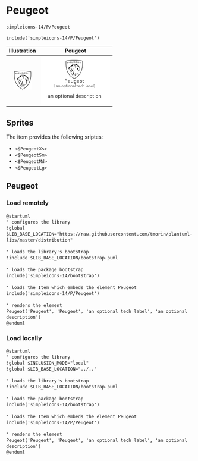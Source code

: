 # Peugeot


```text
simpleicons-14/P/Peugeot
```

```text
include('simpleicons-14/P/Peugeot')
```



| Illustration | Peugeot |
| :---: | :---: |
| ![illustration for Illustration](../../simpleicons-14/P/Peugeot.png) | ![illustration for Peugeot](../../simpleicons-14/P/Peugeot.Local.png) |



## Sprites
The item provides the following sriptes:

- `<$PeugeotXs>`
- `<$PeugeotSm>`
- `<$PeugeotMd>`
- `<$PeugeotLg>`





## Peugeot

### Load remotely
```plantuml
@startuml
' configures the library
!global $LIB_BASE_LOCATION="https://raw.githubusercontent.com/tmorin/plantuml-libs/master/distribution"

' loads the library's bootstrap
!include $LIB_BASE_LOCATION/bootstrap.puml

' loads the package bootstrap
include('simpleicons-14/bootstrap')

' loads the Item which embeds the element Peugeot
include('simpleicons-14/P/Peugeot')

' renders the element
Peugeot('Peugeot', 'Peugeot', 'an optional tech label', 'an optional description')
@enduml
```

### Load locally
```plantuml
@startuml
' configures the library
!global $INCLUSION_MODE="local"
!global $LIB_BASE_LOCATION="../.."

' loads the library's bootstrap
!include $LIB_BASE_LOCATION/bootstrap.puml

' loads the package bootstrap
include('simpleicons-14/bootstrap')

' loads the Item which embeds the element Peugeot
include('simpleicons-14/P/Peugeot')

' renders the element
Peugeot('Peugeot', 'Peugeot', 'an optional tech label', 'an optional description')
@enduml
```

